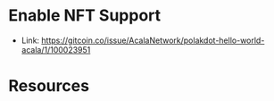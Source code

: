 # Enable NFT Support

- Link: https://gitcoin.co/issue/AcalaNetwork/polakdot-hello-world-acala/1/100023951

# Resources
